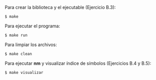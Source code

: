 Para crear la biblioteca y el ejecutable (Ejercicio B.3):

    $ make

Para ejecutar el programa:

    $ make run

Para limpiar los archivos:

    $ make clean

Para ejecutar **nm** y visualizar índice de símbolos (Ejercicios B.4 y B.5):

    $ make visualizar
